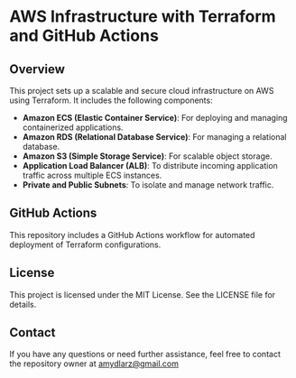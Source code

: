 # AWS Infrastructure with Terraform and GitHub Actions

## Overview

This project sets up a scalable and secure cloud infrastructure on AWS using Terraform. It includes the following components:

- **Amazon ECS (Elastic Container Service)**: For deploying and managing containerized applications.
- **Amazon RDS (Relational Database Service)**: For managing a relational database.
- **Amazon S3 (Simple Storage Service)**: For scalable object storage.
- **Application Load Balancer (ALB)**: To distribute incoming application traffic across multiple ECS instances.
- **Private and Public Subnets**: To isolate and manage network traffic.

## GitHub Actions

This repository includes a GitHub Actions workflow for automated deployment of Terraform configurations.

## License
This project is licensed under the MIT License. See the LICENSE file for details.

## Contact
If you have any questions or need further assistance, feel free to contact the repository owner at amydlarz@gmail.com
